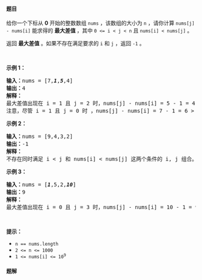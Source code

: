 #### 题目
<p>给你一个下标从 <strong>0</strong> 开始的整数数组 <code>nums</code> ，该数组的大小为 <code>n</code> ，请你计算 <code>nums[j] - nums[i]</code> 能求得的 <strong>最大差值 </strong>，其中 <code>0 &lt;= i &lt; j &lt; n</code> 且 <code>nums[i] &lt; nums[j]</code> 。</p>

<p>返回 <strong>最大差值</strong> 。如果不存在满足要求的 <code>i</code> 和 <code>j</code> ，返回 <code>-1</code> 。</p>

<p>&nbsp;</p>

<p><strong>示例 1：</strong></p>

<pre><strong>输入：</strong>nums = [7,<em><strong>1</strong></em>,<em><strong>5</strong></em>,4]
<strong>输出：</strong>4
<strong>解释：</strong>
最大差值出现在 i = 1 且 j = 2 时，nums[j] - nums[i] = 5 - 1 = 4 。
注意，尽管 i = 1 且 j = 0 时 ，nums[j] - nums[i] = 7 - 1 = 6 &gt; 4 ，但 i &gt; j 不满足题面要求，所以 6 不是有效的答案。
</pre>

<p><strong>示例 2：</strong></p>

<pre><strong>输入：</strong>nums = [9,4,3,2]
<strong>输出：</strong>-1
<strong>解释：</strong>
不存在同时满足 i &lt; j 和 nums[i] &lt; nums[j] 这两个条件的 i, j 组合。
</pre>

<p><strong>示例 3：</strong></p>

<pre><strong>输入：</strong>nums = [<em><strong>1</strong></em>,5,2,<em><strong>10</strong></em>]
<strong>输出：</strong>9
<strong>解释：</strong>
最大差值出现在 i = 0 且 j = 3 时，nums[j] - nums[i] = 10 - 1 = 9 。
</pre>

<p>&nbsp;</p>

<p><strong>提示：</strong></p>

<ul>
	<li><code>n == nums.length</code></li>
	<li><code>2 &lt;= n &lt;= 1000</code></li>
	<li><code>1 &lt;= nums[i] &lt;= 10<sup>9</sup></code></li>
</ul>


 #### 题解